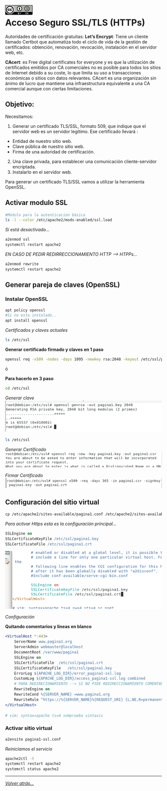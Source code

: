 <img src="/imagenes/MI-LICENCIA88x31.png" style="float: left; margin-right: 10px;" />

# Acceso Seguro SSL/TLS (HTTPs)

Autoridades de certificación gratuitas:
**Let’s Encrypt**: Tiene un cliente  llamado Certbot que automatiza todo el ciclo de vida de la gestión de certificados: obtención, renovación, revocación, instalación en el servidor web, etc.

**CAcert**: es Free digital certificates for everyone y es que la utilización de certificados emitidos por CA comerciales no es posible para todos los sitios de Internet debido a su coste, lo que limita su uso a transacciones económicas o sitios con datos relevantes. CAcert es una organización sin ánimo de lucro que mantiene una infraestructura equivalente a una CA comercial aunque con ciertas limitaciones.

## Objetivo:

Necesitamos:
1. Generar un certificado TLS/SSL, formato 509, que indique que el servidor web es un servidor legítimo.
Ese certificado llevará :
- Entidad de nuestro sitio web.
- Clave pública de nuestro sitio web.
- Firma de una autoridad de certificación.

2. Una clave privada, para establecer una comunicación cliente-servidor encriptada.
3. Instalarlo en el servidor web.

Para generar un certificado TLS/SSL vamos a utilizar la herramienta OpenSSL.

## Activar modulo SSL

```bash
#Módulo para la autenticación básica
ls -l --color /etc/apache2/mods-enabled/ssl.load
```

*Sí está desactivado...*

```bash
a2enmod ssl
systemctl restart apache2 
```

*EN CASO DE PEDIR REDIRRECCIONAMIENTO HTTP --> HTPPs...*

```bash
a2enmod rewrite
systemctl restart apache2 
```

## Generar pareja de claves (OpenSSL)

### Instalar OpenSSL

```bash
apt policy openssl
#Si no esta instalado..
apt install openssl
```

*Certificados y claves actuales*
```bash
ls /etc/ssl
```

**Generar certificado firmado y claves en 1 paso**

```bash
openssl req -x509 -nodes -days 1095 -newkey rsa:2048 -keyout /etc/ssl/pagina1.key -out /etc/ssl/pagina1.crt
```
ó

**Para hacerlo en 3 paso**

```bash
cd /etc/ssl
```

*Generar clave*
![crearUsuarios](../../imagenes/apache2/https0.jpg)

```bash
ls /etc/ssl
```

*Generar Certificado*
![crearUsuarios](../../imagenes/apache2/https1.jpg)

*Firmar Certificado*
![crearUsuarios](../../imagenes/apache2/https4.jpg)

## Configuración del sitio virtual

```apache
cp /etc/apache2/sites-available/pagina1.conf /etc/apache2/sites-available/pagina1-ssl.conf
```

*Para activar Https esta es la configuración principal...*

```apache
SSLEngine on
SSLCertificateKeyFile /etc/ssl/pagina1.key
SSLCertificateFile /etc/ssl/pagina1.crt
```

![crearUsuarios](../../imagenes/apache2/opcionesHttps.jpg)

*Configuración*

**Quitando comentarios y lineas en blanco**

```apache
<VirtualHost *:443>
	ServerName www.pagina1.org
	ServerAdmin webmaster@localhost
	DocumentRoot /var/www/pagina1
	SSLEngine on
	SSLCertificateFile	/etc/ssl/pagina1.crt
	SSLCertificateKeyFile	/etc/ssl/pagina1.key
	ErrorLog ${APACHE_LOG_DIR}/error_pagina1-ssl.log
	CustomLog ${APACHE_LOG_DIR}/access_pagina1-ssl.log combined
	# PARA REDIRECIONAMIENTO --> SI NO PIDE REDIRECCIONAMIENTO COMENTAR
	RewriteEngine on
	RewriteCond %{SERVER_NAME} =www.pagina1.org
	RewriteRule ^https://%{SERVER_NAME}%{REQUEST_URI} [L,NE,R=permanent]
</VirtualHost>

# vim: syntax=apache ts=4 somprueba sintaxis
```

### Activar sitio virtual

```bash
a2ensite pagina1-ssl.conf
```

*Reiniciamos el servicio*

```bash
apache2ctl -t
systemctl restart apache2 
systemctl status apache2 
```

__________________________
*[Volver atrás...](/README.md)*